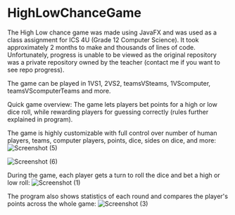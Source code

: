 # HighLowChanceGame

The High Low chance game was made using JavaFX and was used as a class assignment for ICS 4U (Grade 12 Computer Science). It took approximately 2 months to make and thousands of lines of code.
Unfortunately, progress is unable to be viewed as the original repository was a private repository owned by the teacher (contact me if you want to see repo progress).

The game can be played in 1VS1, 2VS2, teamsVSteams, 1VScomputer, teamsVScomputerTeams and more. 

Quick game overview: The game lets players bet points for a high or low dice roll, while rewarding players for guessing correctly (rules further explained in program).

The game is highly customizable with full control over number of human players, teams, computer players, points, dice, sides on dice, and more:
![Screenshot (5)](https://user-images.githubusercontent.com/43831507/95702285-e2940800-0c19-11eb-839b-506c3a2d9da5.png)

![Screenshot (6)](https://user-images.githubusercontent.com/43831507/95702286-e3c53500-0c19-11eb-854c-8f4c2db011b9.png)

During the game, each player gets a turn to roll the dice and bet a high or low roll:
![Screenshot (1)](https://user-images.githubusercontent.com/43831507/95701139-c6429c00-0c16-11eb-96ea-f4d39243a8f7.png)

The program also shows statistics of each round and compares the player's points across the whole game:
![Screenshot (3)](https://user-images.githubusercontent.com/43831507/95702134-7ca78080-0c19-11eb-923f-5a939b2549c3.png)

